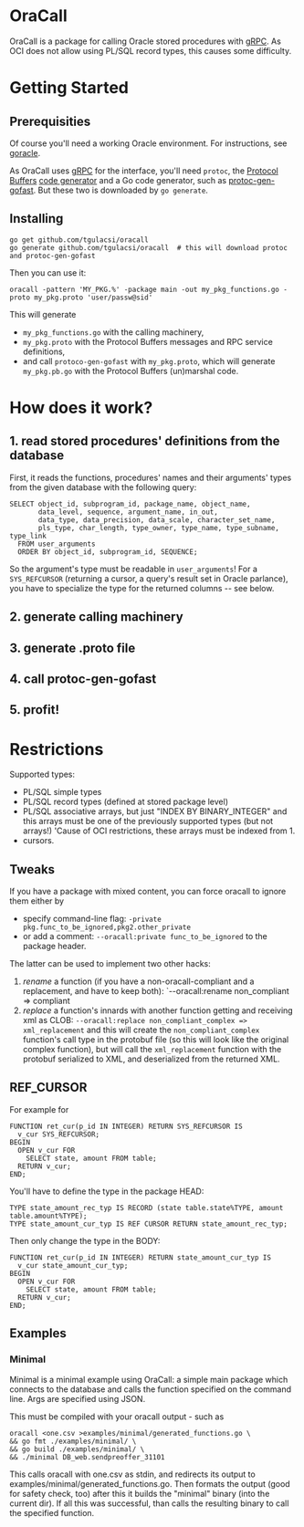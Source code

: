 # OraCall
OraCall is a package for calling Oracle stored procedures with [gRPC](grpc.io).
As OCI does not allow using PL/SQL record types, this causes some difficulty.

# Getting Started
## Prerequisities
Of course you'll need a working Oracle environment. For instructions, see
[goracle](https://github.com/go-goracle/goracle/blob/master/README.md).

As OraCall uses [gRPC](grpc.io) for the interface, you'll need `protoc`, the
[Protocol Buffers](https://developers.google.com/protocol-buffers/)
[code generator](https://github.com/google/protobuf/releases) and a Go code generator,
such as [protoc-gen-gofast](https://github.com/gogo/protobuf/tree/master/protoc-gen-gofast).
But these two is downloaded by `go generate`.

## Installing

	go get github.com/tgulacsi/oracall
	go generate github.com/tgulacsi/oracall  # this will download protoc and protoc-gen-gofast

Then you can use it:

	oracall -pattern 'MY_PKG.%' -package main -out my_pkg_functions.go -proto my_pkg.proto 'user/passw@sid'

This will generate
  * `my_pkg_functions.go` with the calling machinery,
  * `my_pkg.proto` with the Protocol Buffers messages and RPC service definitions,
  * and call `protoco-gen-gofast` with `my_pkg.proto`, which will generate
    `my_pkg.pb.go` with the Protocol Buffers (un)marshal code.

# How does it work?
## 1. read stored procedures' definitions from the database
First, it reads the functions, procedures' names and their arguments' types from
the given database with the following query:

    SELECT object_id, subprogram_id, package_name, object_name,
           data_level, sequence, argument_name, in_out,
           data_type, data_precision, data_scale, character_set_name,
           pls_type, char_length, type_owner, type_name, type_subname, type_link
      FROM user_arguments
      ORDER BY object_id, subprogram_id, SEQUENCE;

So the argument's type must be readable in `user_arguments`!
For a `SYS_REFCURSOR` (returning a cursor, a query's result set in Oracle parlance),
you have to specialize the type for the returned columns -- see below.

## 2. generate calling machinery

## 3. generate .proto file

## 4. call protoc-gen-gofast

## 5. profit!

# Restrictions
Supported types:
  * PL/SQL simple types
  * PL/SQL record types (defined at stored package level)
  * PL/SQL associative arrays, but just "INDEX BY BINARY_INTEGER" and this arrays
  must be one of the previously supported types (but not arrays!)
  'Cause of OCI restrictions, these arrays must be indexed from 1.
  * cursors.

## Tweaks
If you have a package with mixed content, you can force oracall to ignore them
either by

  * specify command-line flag: `-private pkg.func_to_be_ignored,pkg2.other_private`
  * or add a comment: `--oracall:private func_to_be_ignored` to the package header.

The latter can be used to implement two other hacks:

  1. *rename* a function (if you have a non-oracall-compliant and a replacement, and have to keep both):
     `--oracall:rename non_compliant => compliant
  2. *replace* a function's innards with another function getting and receiving xml as CLOB:
     `--oracall:replace non_compliant_complex => xml_replacement`
	 and this will create the `non_compliant_complex` function's call type in the protobuf file
	 (so this will look like the original complex function), but will call the `xml_replacement`
	 function with the protobuf serialized to XML, and deserialized from the returned XML.


## REF_CURSOR
For example for

    FUNCTION ret_cur(p_id IN INTEGER) RETURN SYS_REFCURSOR IS
	  v_cur SYS_REFCURSOR;
	BEGIN
	  OPEN v_cur FOR
	    SELECT state, amount FROM table;
	  RETURN v_cur;
	END;

You'll have to define the type in the package HEAD:

    TYPE state_amount_rec_typ IS RECORD (state table.state%TYPE, amount table.amount%TYPE);
	TYPE state_amount_cur_typ IS REF CURSOR RETURN state_amount_rec_typ;

Then only change the type in the BODY:

    FUNCTION ret_cur(p_id IN INTEGER) RETURN state_amount_cur_typ IS
	  v_cur state_amount_cur_typ;
	BEGIN
	  OPEN v_cur FOR
	    SELECT state, amount FROM table;
	  RETURN v_cur;
	END;

## Examples
### Minimal
Minimal is a minimal example using OraCall: a simple main package which
connects to the database and calls the function specified on the command line.
Args are specified using JSON.

This must be compiled with your oracall output - such as

    oracall <one.csv >examples/minimal/generated_functions.go \
    && go fmt ./examples/minimal/ \
    && go build ./examples/minimal/ \
    && ./minimal DB_web.sendpreoffer_31101

This calls oracall with one.csv as stdin, and redirects its output to
examples/minimal/generated_functions.go.
Then formats the output (good for safety check, too)
after this it builds the "minimal" binary (into the current dir).
If all this was successful, than calls the resulting binary
to call the specified function.
